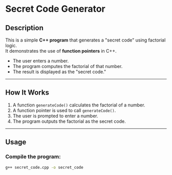 # Secret Code Generator 

##  Description
This is a simple **C++ program** that generates a "secret code" using factorial logic.  
It demonstrates the use of **function pointers** in C++.

- The user enters a number.
- The program computes the factorial of that number.
- The result is displayed as the "secret code."

---

##  How It Works
1. A function `generateCode()` calculates the factorial of a number.
2. A function pointer is used to call `generateCode()`.
3. The user is prompted to enter a number.
4. The program outputs the factorial as the secret code.

---

##  Usage

### Compile the program:
```bash
g++ secret_code.cpp -o secret_code


